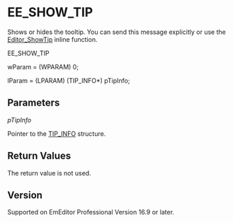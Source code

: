 # EE\_SHOW\_TIP

Shows or hides the tooltip. You can send this message
explicitly or use the [Editor\_ShowTip](../macro/editor_showtip) inline function.

EE\_SHOW\_TIP

wParam = (WPARAM) 0;

lParam = (LPARAM) (TIP\_INFO\*) pTipInfo;

## Parameters

_pTipInfo_

Pointer to the [TIP\_INFO](../structure/tip_info) structure.

## Return Values

The return value is not used.

## Version

Supported on EmEditor Professional Version 16.9 or later.
